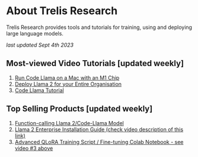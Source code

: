 # About Trelis Research

Trelis Research provides tools and tutorials for training, using and deploying large language models.

*last updated Sept 4th 2023*

## Most-viewed Video Tutorials [updated weekly]

1. [Run Code Llama on a Mac with an M1 Chip](https://www.youtube.com/watch?v=a1JlzUzHL-I)
2. [Deploy Llama 2 for your Entire Organisation](https://www.youtube.com/watch?v=Ror2xOOA-VE)
3. [Code Llama Tutorial](https://www.youtube.com/watch?v=rjSWCMVbD_U)

## Top Selling Products [updated weekly]

1. [Function-calling Llama 2/Code-Llama Model](https://huggingface.co/Trelis/Llama-2-13b-chat-hf-function-calling-v2)
2. [Llama 2 Enterprise Installation Guide (check video description of this link)](https://www.youtube.com/watch?v=Ror2xOOA-VE)
3. [Advanced QLoRA Training Script / Fine-tuning Colab Notebook - see video #3 above](https://buy.stripe.com/5kA5l69K52Hxf3a006)
